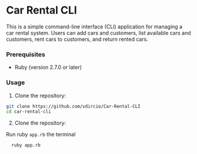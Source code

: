 # Car Rental CLI

This is a simple command-line interface (CLI) application for managing a car rental system. Users can add cars and customers, list available cars and customers, rent cars to customers, and return rented cars.

### Prerequisites

- Ruby (version 2.7.0 or later)

### Usage

1. Clone the repository:

  ```bash
  git clone https://github.com/vdircio/Car-Rental-CLI
  cd car-rental-cli
```

2. Clone the repository:

Run ruby ```app.rb``` the terminal
```bash
  ruby app.rb
```
